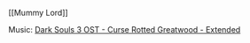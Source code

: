 [[Mummy Lord]]

Music: [Dark Souls 3 OST - Curse Rotted Greatwood - Extended](https://youtu.be/HmRoKt_q7QI)